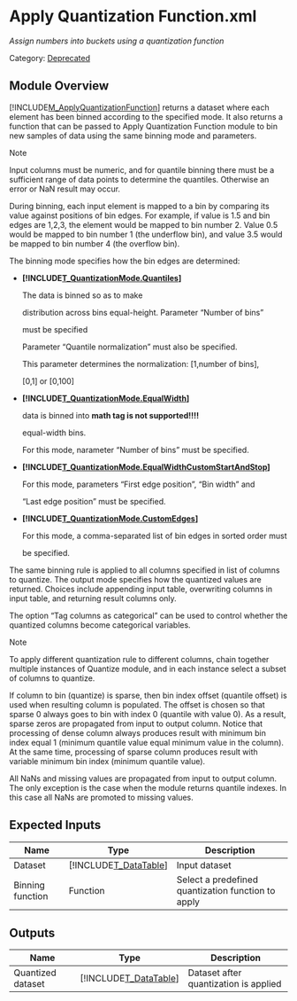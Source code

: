 # Apply Quantization Function.xml

*Assign numbers into buckets using a quantization function*

Category: [Deprecated](27565421-8F99-41A5-9B76-241B103E4E88)


## Module Overview
[!INCLUDE[M_ApplyQuantizationFunction](Token\M_ApplyQuantizationFunction.md)] returns a dataset where each element has been binned 
        according to the specified mode. It also returns a function that can be passed to
        Apply Quantization Function module to bin new samples of data using the 
        same binning mode and parameters.

> [!NOTE]
> Input columns must be numeric, and for quantile binning there must be a sufficient
>     range of data points to determine the quantiles. Otherwise an error or NaN result may occur.

During binning, each input element is mapped to a bin by comparing its value
  against positions of bin edges. For example, if value is 1.5 and bin edges are 1,2,3,
  the element would be mapped to bin number 2. Value 0.5 would be mapped to bin number 1
  (the underflow bin), and value 3.5 would be mapped to bin number 4 (the overflow bin).

The binning mode specifies how the bin edges are determined:


-   **[!INCLUDE[T_QuantizationMode.Quantiles](Token\T_QuantizationMode.Quantiles.md)]**

    The data is binned so as to make
    
    distribution across bins equal\-height. Parameter “Number of bins”
          
    must be specified

    Parameter “Quantile normalization” must also be specified.
    
    This parameter determines the normalization: \[1,number of bins],
          
    \[0,1] or \[0,100]

-   **[!INCLUDE[T_QuantizationMode.EqualWidth](Token\T_QuantizationMode.EqualWidth.md)]**

    data is binned into **math tag is not supported!!!!**
    
    equal\-width bins.
     
    For this mode, narameter “Number of bins” must be specified.

-   **[!INCLUDE[T_QuantizationMode.EqualWidthCustomStartAndStop](Token\T_QuantizationMode.EqualWidthCustomStartAndStop.md)]**

    For this mode, parameters  “First edge position”, “Bin width” and
    
    “Last edge position” must be specified.

-   **[!INCLUDE[T_QuantizationMode.CustomEdges](Token\T_QuantizationMode.CustomEdges.md)]**

    For this mode, a comma\-separated list of bin edges in sorted order must
    
    be specified.

The same binning rule is applied to all columns specified in list of
  columns to quantize. The output mode specifies how the quantized values are
  returned. Choices include appending input table, overwriting columns in input
  table, and returning result columns only.

The option “Tag columns as categorical” can be used to control
  whether the quantized columns become categorical variables.

> [!NOTE]
> To apply different quantization rule to different columns,
>     chain together multiple instances of Quantize module, and in each
>     instance select a subset of columns to quantize.
> 
> If column to bin (quantize) is sparse, then bin index offset (quantile offset) is used when resulting column is populated.
>     The offset is chosen so that sparse 0 always goes to bin with index 0 (quantile with value 0).
>     As a result, sparse zeros are propagated from input to output column.
>     Notice that processing of dense column always produces result with minimum bin index equal 1 (minimum quantile value equal minimum value in the column).
>     At the same time, processing of sparse column produces result with variable minimum bin index (minimum quantile value).
> 
> All NaNs and missing values are propagated from input to output column.
>     The only exception is the case when the module returns quantile indexes.
>     In this case all NaNs are promoted to missing values.


## Expected Inputs


|Name|Type|Description|
|--------|--------|---------------|
|Dataset|[!INCLUDE[T_DataTable](Token\T_DataTable.md)]|Input dataset|
|Binning function|Function|Select a predefined quantization function to apply|


## Outputs


|Name|Type|Description|
|--------|--------|---------------|
|Quantized dataset|[!INCLUDE[T_DataTable](Token\T_DataTable.md)]|Dataset after quantization is applied|



</br>
</br>
